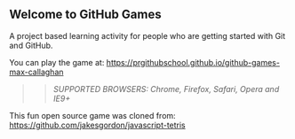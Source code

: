 ## Welcome to GitHub Games

A project based learning activity for people who are getting started with Git and GitHub.

You can play the game at: https://prgithubschool.github.io/github-games-max-callaghan

>> _*SUPPORTED BROWSERS*: Chrome, Firefox, Safari, Opera and IE9+_

This fun open source game was cloned from: https://github.com/jakesgordon/javascript-tetris
